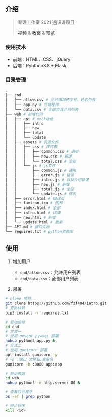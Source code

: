 ## 介绍

> 琴理工作室 2021 通识课项目
>
> [视频](https://www.bilibili.com/video/BV1kL4y1B7s5) & [教案](https://share.fzf404.art/通识课) & [预览](https://demo.fzf404.art/intro/web)

### 使用技术

- 前端：HTML、CSS、jQuery
- 后端：Pyhthon3.8 + Flask

### 目录管理

```bash
.
├── end
│   ├── allow.csv # 允许增加的学号、姓名列表
│   ├── app.py # 后端程序
│   └── data.csv # 全部自我介绍列表
├── web # 前端代码
│   ├── api # mock地址
│   │   ├── intro
│   │   ├── new
│   │   ├── total
│   │   └── update
│   ├── assets # 资源文件
│   │   ├── css # 样式表
│   │   │   ├── common.css # 通用
│   │   │   ├── new.css # 新增
│   │   │   └── total.css # 全部
│   │   └── js # js文件
│   │       ├── common.js # 通用
│   │       ├── error.js # 错误
│   │       ├── intro.js # 自我介绍详情
│   │       ├── new.js # 新增
│   │       ├── total.js # 全部
│   │       └── update.js # 修改
│   ├── error.html # 错误页
│   ├── favicon.ico # 图标
│   ├── index.html # 全部
│   ├── intro.html # 详情
│   ├── new.html # 新增
│   └── update.html # 更新
├── API.md # 接口文档
└── requires.txt # python依赖库
```

## 使用

1. 增加用户

   - `end/allow.csv`：允许用户列表
   - `end/data.csv`：全部用户列表

2. 部署

```bash
# clone 项目
git clone https://github.com/fzf404/intro.git
# 安装依赖
pip3 install -r requires.txt

# 启动后端
cd end
# 方式一
# 使用 gevent.pywsgi 部署
nohup python3 app.py &
# 方式二
# 使用 gunicorn 部署
apt install gunicorn -y
# -b :端口 文件名:变量名
gunicorn -b :8080 app:app

# 启动前端
cd web
nohup python3 -m http.server 80 &

# 查看后台程序
ps -ef | grep python

# 停止程序
kill <id>

```
